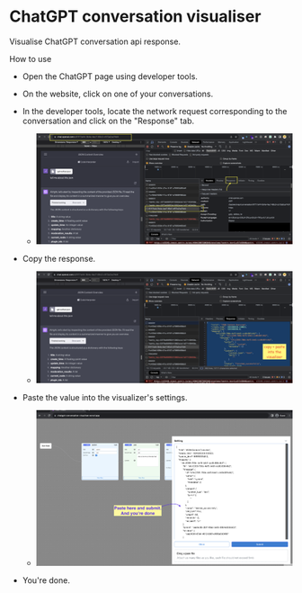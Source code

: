 # ChatGPT conversation visualiser

Visualise ChatGPT conversation api response.

How to use

- Open the ChatGPT page using developer tools.
- On the website, click on one of your conversations.
- In the developer tools, locate the network request corresponding to the conversation and click on the "Response" tab.
  - ![Find the conversation response](/network-request-1.png)
- Copy the response.
  - ![Copy the value](/network-request-2.png)
- Paste the value into the visualizer's settings.

  - ![Paste the value](/input-value.png)

- You're done.
